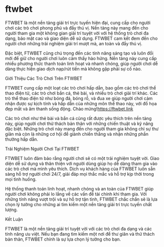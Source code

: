 # ftwbet
FTWBET là một nền tảng giải trí trực tuyến hiện đại, cung cấp cho người chơi các trò chơi phong phú và đầy thú vị. Nền tảng này mang đến cho người tham gia một không gian giải trí tuyệt vời với hệ thống trò chơi đa dạng, bảo mật cao và giao diện dễ sử dụng. 
 FTWBET cam kết đem đến cho người chơi những trải nghiệm giải trí mượt mà, an toàn và đầy thú vị.

Đặc biệt, FTWBET cũng chú trọng đến các tính năng sáng tạo và luôn đổi mới để giữ cho người chơi luôn cảm thấy hào hứng. Nền tảng này cung cấp nhiều phương thức thanh toán linh hoạt và nhanh chóng, giúp người chơi dễ dàng thực hiện giao dịch nạp/rút tiền mà không gặp phải sự cố nào.

Giới Thiệu Các Trò Chơi Trên FTWBET

FTWBET cung cấp một loạt các trò chơi hấp dẫn, bao gồm các trò chơi thể thao điện tử, các trò chơi bắn cá, thẻ bài, và nhiều trò chơi giải trí khác. Các trò thể thao điện tử như bóng đá, bóng rổ, và đua xe giúp người chơi cảm nhận được sự kịch tính và hấp dẫn của những môn thể thao này, với đồ họa đẹp mắt và âm thanh sống động. Chào mừng!https://ftwbet.link

Các trò chơi như thẻ bài và bắn cá cũng rất được yêu thích trên nền tảng này, giúp người chơi thử thách bản thân với những chiến thuật và kỹ năng đặc biệt. Những trò chơi này mang đến cho người tham gia không chỉ sự thư giãn mà còn là những cơ hội để giành chiến thắng và nhận những phần thưởng hấp dẫn.

Trải Nghiệm Người Chơi Tại FTWBET

FTWBET luôn đảm bảo rằng người chơi sẽ có một trải nghiệm tuyệt vời. Giao diện dễ sử dụng và thân thiện với người dùng giúp họ dễ dàng tham gia vào các trò chơi mà mình yêu thích. Dịch vụ khách hàng của FTWBET luôn sẵn sàng hỗ trợ người chơi 24/7, giải đáp mọi thắc mắc và hỗ trợ kịp thời trong mọi tình huống.

Hệ thống thanh toán linh hoạt, nhanh chóng và an toàn của FTWBET giúp người chơi không phải lo lắng về các vấn đề tài chính khi tham gia. Với những tính năng vượt trội và sự hỗ trợ tận tình, FTWBET chắc chắn sẽ là lựa chọn lý tưởng cho những ai tìm kiếm một nền tảng giải trí trực tuyến chất lượng.

Kết Luận

FTWBET là một nền tảng giải trí tuyệt vời với các trò chơi đa dạng và các tính năng ưu việt. Nếu bạn đang tìm kiếm một nơi để thư giãn và thử thách bản thân, FTWBET chính là sự lựa chọn lý tưởng cho bạn.
